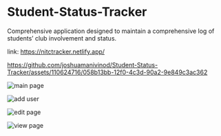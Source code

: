 # Student-Status-Tracker

Comprehensive application designed to maintain a comprehensive log of students’ club involvement and status.

link: https://nitctracker.netlify.app/

https://github.com/joshuamanivinod/Student-Status-Tracker/assets/110624716/058b13bb-12f0-4c3d-90a2-9e849c3ac362

![main page](https://github.com/joshuamanivinod/Student-Status-Tracker/assets/110624716/d15f94bb-6f0e-4159-bd1d-5d8f0b095d11)

![add user](https://github.com/joshuamanivinod/Student-Status-Tracker/assets/110624716/04cb967d-771c-4285-b7ef-dd756a31e58d)

![edit page](https://github.com/joshuamanivinod/Student-Status-Tracker/assets/110624716/fce8272d-5b38-4d0b-ab1f-8bf385f7ec83)

![view page](https://github.com/joshuamanivinod/Student-Status-Tracker/assets/110624716/b7c751b7-9b65-422e-9e10-5bd863984976)
